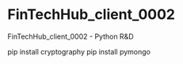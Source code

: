 # FinTechHub_client_0002
FinTechHub_client_0002 - Python R&amp;D

pip install cryptography
pip install pymongo
